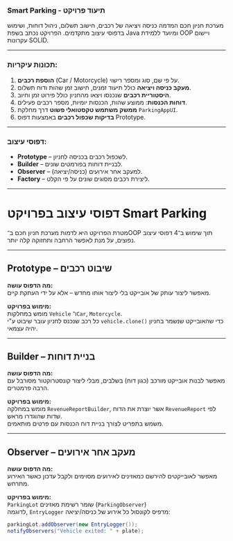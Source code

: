 
### Smart Parking - תיעוד פרויקט

מערכת חניון חכם המדמה כניסה ויציאה של רכבים, חישוב תשלום, ניהול דוחות, ושימוש בדפוסי עיצוב מתקדמים. הפרויקט נכתב בשפת Java ומיועד ללמידת OOP ויישום עקרונות SOLID.

---

### תכונות עיקריות:

1. **הוספת רכבים** (Car / Motorcycle) על פי שם, סוג ומספר רישוי.
3. **מעקב כניסה ויציאה** כולל תיעוד זמנים, חישוב זמן שהות ודוח תשלום.
4. **היסטוריית רכבים** שנכנסו ויצאו מהחניון כולל פירוט זמן וחיוב.
5. **דוחות הכנסות**: ממוצע שהות, הכנסות יומיות, מספר רכבים פעילים.
6. **ממשק משתמש טקסטואלי פשוט** דרך מחלקת `ParkingAppUI`.
7. **בדיקות שכפול רכבים** באמצעות דפוס Prototype.

---

###  דפוסי עיצוב:

* **Prototype** – לשכפול רכבים בכניסה לחניון.
* **Builder** – לבניית דוחות בפורמטים שונים.
* **Observer** – למעקב אחר אירועים (כניסה/יציאה).
* **Factory** – ליצירת רכבים מסוגים שונים על פי הקלט.

---


#  דפוסי עיצוב בפרויקט Smart Parking

מטרת הפרויקט היא לדמות מערכת חניון חכם ב־OOP תוך שימוש ב־4 דפוסי עיצוב נפוצים, על מנת לאפשר הרחבה ותחזוקה קלה יותר.

---

##  Prototype – שיבוט רכבים

**מה הדפוס עושה:**  
מאפשר ליצור עותק של אובייקט בלי ליצור אותו מחדש – אלא על ידי העתקת קיים.

**מימוש בפרויקט:**  
מומש במחלקות `Vehicle` ו־`Car`, `Motorcycle`.  
כל רכב שנכנס לחניון עובר שיבוט ע"י `vehicle.clone()` כדי שהאובייקט שנשמר בחניון יהיה עצמאי.

---

##  Builder – בניית דוחות

**מה הדפוס עושה:**  
מאפשר לבנות אובייקט מורכב (כגון דוח) בשלבים, מבלי ליצור קונסטרוקטור מסורבל עם הרבה פרמטרים.

**מימוש בפרויקט:**  
מומש במחלקה `RevenueReportBuilder`, אשר יוצרת את הדוח `RevenueReport` לפי שדות שהוגדרו מראש.  
משמש בתפריט לצורך בניית דוח הכנסות עם פרטים מותאמים.

---

##  Observer – מעקב אחר אירועים

**מה הדפוס עושה:**  
מאפשר לאובייקטים להירשם כמאזינים לאירועים מסוימים ולקבל עדכון כאשר האירוע מתרחש.

**מימוש בפרויקט:**  
`ParkingLot` שומר רשימת מאזינים (`ParkingObserver`)  
לדוגמה, `EntryLogger` מדפיס לקונסול כל אירוע של כניסה/יציאה:
```java
parkingLot.addObserver(new EntryLogger());
notifyObservers("Vehicle exited: " + plate);
